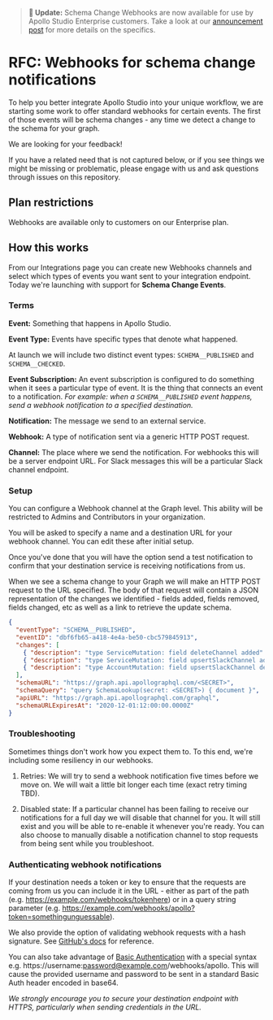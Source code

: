 > **👋 Update:** Schema Change Webhooks are now available for use by Apollo Studio Enterprise customers. Take a look at our [announcement post](https://www.apollographql.com/blog/webhooks/) for more details on the specifics.

# RFC: Webhooks for schema change notifications

To help you better integrate Apollo Studio into your unique workflow, we are starting some work to offer standard webhooks for certain events. The first of those events will be schema changes - any time we detect a change to the schema for your graph.

We are looking for your feedback!

If you have a related need that is not captured below, or if you see things we might be missing or problematic, please engage with us and ask questions through issues on this repository.

## Plan restrictions

Webhooks are available only to customers on our Enterprise plan.

## How this works

From our Integrations page you can create new Webhooks channels and select which types of events you want sent to your integration endpoint. Today we're launching with support for **Schema Change Events**. 

### Terms
**Event:** Something that happens in Apollo Studio.

**Event Type:** Events have specific types that denote what happened.

At launch we will include two distinct event types: `SCHEMA__PUBLISHED` and `SCHEMA__CHECKED`.

**Event Subscription:** An event subscription is configured to do something when it sees a particular type of event. It is the thing that connects an event to a notification.
*For example: when a `SCHEMA__PUBLISHED` event happens, send a webhook notification to a specified destination.*

**Notification:** The message we send to an external service.

**Webhook:** A type of notification sent via a generic HTTP POST request.

**Channel:** The place where we send the notification. 
For webhooks this will be a server endpoint URL. 
For Slack messages this will be a particular Slack channel endpoint.

### Setup

You can configure a Webhook channel at the Graph level. This ability will be restricted to Admins and Contributors in your organization.

You will be asked to specify a name and a destination URL for your webhook channel. You can edit these after initial setup.

Once you've done that you will have the option send a test notification to confirm that your destination service is receiving notifications from us.

When we see a schema change to your Graph we will make an HTTP POST request to the URL specified.
The body of that request will contain a JSON representation of the changes we identified - fields added, fields removed, fields changed, etc as well as a link to retrieve the update schema.

```json
{
  "eventType": "SCHEMA__PUBLISHED",
  "eventID": "dbf6fb65-a418-4e4a-be50-cbc579845913",
  "changes": [
    { "description": "type ServiceMutation: field deleteChannel added" },
    { "description": "type ServiceMutation: field upsertSlackChannel added" },
    { "description": "type AccountMutation: field upsertSlackChannel deprecated" },
  ],
  "schemaURL": "https://graph.api.apollographql.com/<SECRET>",
  "schemaQuery": "query SchemaLookup(secret: <SECRET>) { document }",
  "apiURL": "https://graph.api.apollographql.com/graphql",
  "schemaURLExpiresAt": "2020-12-01:12:00:00.0000Z"
}
```

### Troubleshooting

Sometimes things don't work how you expect them to. To this end, we're including some resiliency in our webhooks.

1. Retries: We will try to send a webhook notification five times before we move on. We will wait a little bit longer each time (exact retry timing TBD).

2. Disabled state: If a particular channel has been failing to receive our notifications for a full day we will disable that channel for you. It will still exist and you will be able to re-enable it whenever you're ready. You can also choose to manually disable a notification channel to stop requests from being sent while you troubleshoot.

### Authenticating webhook notifications

If your destination needs a token or key to ensure that the requests are coming from us you can include it in the URL - either as part of the path (e.g. https://example.com/webhooks/tokenhere) or in a query string parameter (e.g. https://example.com/webhooks/apollo?token=somethingunguessable).

We also provide the option of validating webhook requests with a hash signature. See [GitHub's docs](https://developer.github.com/webhooks/securing/) for reference.

You can also take advantage of [Basic Authentication](https://developer.mozilla.org/en-US/docs/Web/HTTP/Authentication#Basic_authentication_scheme) with a special syntax e.g. https://username:password@example.com/webhooks/apollo. This will cause the provided username and password to be sent in a standard Basic Auth header encoded in base64.

*We strongly encourage you to secure your destination endpoint with HTTPS, particularly when sending credentials in the URL.*

